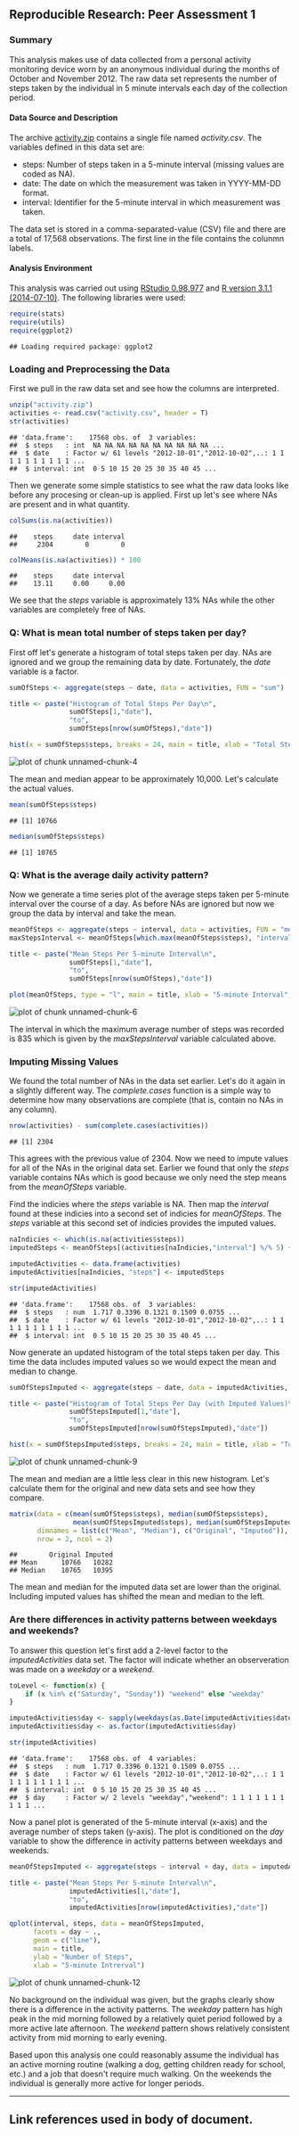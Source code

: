 ## Reproducible Research: Peer Assessment 1

### Summary

This analysis makes use of data collected from a personal activity monitoring device worn by an anonymous individual during the months of October and November 2012.  The raw data set represents the number of steps taken by the individual in 5 minute intervals each day of the collection period.

#### Data Source and Description

The archive [activity.zip][1] contains a single file named *activity.csv*.  The variables defined in this data set are:

- steps: Number of steps taken in a 5-minute interval (missing values are coded as NA).
- date: The date on which the measurement was taken in YYYY-MM-DD format.
- interval: Identifier for the 5-minute interval in which measurement was taken.

The data set is stored in a comma-separated-value (CSV) file and there are a total of 17,568 observations.  The first line in the file contains the colunmn labels.

#### Analysis Environment

This analysis was carried out using [RStudio 0.98.977][2] and [R version 3.1.1 (2014-07-10)][3].  The following libraries were used:


```r
require(stats)
require(utils)
require(ggplot2)
```

```
## Loading required package: ggplot2
```

### Loading and Preprocessing the Data

First we pull in the raw data set and see how the columns are interpreted.

```r
unzip("activity.zip")
activities <- read.csv("activity.csv", header = T)
str(activities)
```

```
## 'data.frame':	17568 obs. of  3 variables:
##  $ steps   : int  NA NA NA NA NA NA NA NA NA NA ...
##  $ date    : Factor w/ 61 levels "2012-10-01","2012-10-02",..: 1 1 1 1 1 1 1 1 1 1 ...
##  $ interval: int  0 5 10 15 20 25 30 35 40 45 ...
```

Then we generate some simple statistics to see what the raw data looks like before any procesing or clean-up is applied. First up let's see where NAs are present and in what quantity.


```r
colSums(is.na(activities))
```

```
##    steps     date interval 
##     2304        0        0
```

```r
colMeans(is.na(activities)) * 100
```

```
##    steps     date interval 
##    13.11     0.00     0.00
```

We see that the *steps* variable is approximately 13% NAs while the other variables are completely free of NAs.

### Q: What is mean total number of steps taken per day?

First off let's generate a histogram of total steps taken per day.  NAs are ignored and we group the remaining data by date.  Fortunately, the *date* variable is a factor.


```r
sumOfSteps <- aggregate(steps ~ date, data = activities, FUN = "sum")

title <- paste("Histogram of Total Steps Per Day\n",
               sumOfSteps[1,"date"],
               "to",
               sumOfSteps[nrow(sumOfSteps),"date"])

hist(x = sumOfSteps$steps, breaks = 24, main = title, xlab = "Total Steps")
```

<img src="figure/unnamed-chunk-4.png" title="plot of chunk unnamed-chunk-4" alt="plot of chunk unnamed-chunk-4" style="display: block; margin: auto;" />

The mean and median appear to be approximately 10,000.  Let's calculate the actual values.


```r
mean(sumOfSteps$steps)
```

```
## [1] 10766
```

```r
median(sumOfSteps$steps)
```

```
## [1] 10765
```

### Q: What is the average daily activity pattern?

Now we generate a time series plot of the average steps taken per 5-minute interval over the course of a day.  As before NAs are ignored but now we group the data by interval and take the mean.


```r
meanOfSteps <- aggregate(steps ~ interval, data = activities, FUN = "mean")
maxStepsInterval <- meanOfSteps[which.max(meanOfSteps$steps), "interval"]

title <- paste("Mean Steps Per 5-minute Interval\n",
               sumOfSteps[1,"date"],
               "to",
               sumOfSteps[nrow(sumOfSteps),"date"])

plot(meanOfSteps, type = "l", main = title, xlab = "5-minute Interval", ylab = "Mean Steps")
```

<img src="figure/unnamed-chunk-6.png" title="plot of chunk unnamed-chunk-6" alt="plot of chunk unnamed-chunk-6" style="display: block; margin: auto;" />

The interval in which the maximum average number of steps was recorded is 835 which is given by the *maxStepsInterval* variable calculated above.

### Imputing Missing Values

We found the total number of NAs in the data set earlier.  Let's do it again in a slightly different way.  The *complete.cases* function is a simple way to determine how many observations are complete (that is, contain no NAs in any column).


```r
nrow(activities) - sum(complete.cases(activities))
```

```
## [1] 2304
```

This agrees with the previous value of 2304.  Now we need to impute values for all of the NAs in the original data set.  Earlier we found that only the *steps* variable contains NAs which is good because we only need the step means from the *meanOfSteps* variable.

Find the indicies where the *steps* variable is NA.  Then map the *interval* found at these indicies into a second set of indicies for *meanOfSteps*.  The *steps* variable at this second set of indicies provides the imputed values.


```r
naIndicies <- which(is.na(activities$steps))
imputedSteps <- meanOfSteps[(activities[naIndicies,"interval"] %/% 5) + 1, "steps"]

imputedActivities <- data.frame(activities)
imputedActivities[naIndicies, "steps"] <- imputedSteps

str(imputedActivities)
```

```
## 'data.frame':	17568 obs. of  3 variables:
##  $ steps   : num  1.717 0.3396 0.1321 0.1509 0.0755 ...
##  $ date    : Factor w/ 61 levels "2012-10-01","2012-10-02",..: 1 1 1 1 1 1 1 1 1 1 ...
##  $ interval: int  0 5 10 15 20 25 30 35 40 45 ...
```

Now generate an updated histogram of the total steps taken per day.  This time the data includes imputed values so we would expect the mean and median to change.


```r
sumOfStepsImputed <- aggregate(steps ~ date, data = imputedActivities, FUN = "sum")

title <- paste("Histogram of Total Steps Per Day (with Imputed Values)\n",
               sumOfStepsImputed[1,"date"],
               "to",
               sumOfStepsImputed[nrow(sumOfStepsImputed),"date"])

hist(x = sumOfStepsImputed$steps, breaks = 24, main = title, xlab = "Total Steps")
```

<img src="figure/unnamed-chunk-9.png" title="plot of chunk unnamed-chunk-9" alt="plot of chunk unnamed-chunk-9" style="display: block; margin: auto;" />

The mean and median are a little less clear in this new histogram.  Let's calculate them for the original and new data sets and see how they compare.


```r
matrix(data = c(mean(sumOfSteps$steps), median(sumOfSteps$steps),
                mean(sumOfStepsImputed$steps), median(sumOfStepsImputed$steps)),
       dimnames = list(c("Mean", "Median"), c("Original", "Imputed")),
       nrow = 2, ncol = 2)
```

```
##        Original Imputed
## Mean      10766   10282
## Median    10765   10395
```

The mean and median for the imputed data set are lower than the original.  Including imputed values has shifted the mean and median to the left.

### Are there differences in activity patterns between weekdays and weekends?

To answer this question let's first add a 2-level factor to the *imputedActivities* data set.  The factor will indicate whether an observeration was made on a *weekday* or a *weekend*.


```r
toLevel <- function(x) {
    if (x %in% c("Saturday", "Sunday")) "weekend" else "weekday"
}

imputedActivities$day <- sapply(weekdays(as.Date(imputedActivities$date)), toLevel)
imputedActivities$day <- as.factor(imputedActivities$day)

str(imputedActivities)
```

```
## 'data.frame':	17568 obs. of  4 variables:
##  $ steps   : num  1.717 0.3396 0.1321 0.1509 0.0755 ...
##  $ date    : Factor w/ 61 levels "2012-10-01","2012-10-02",..: 1 1 1 1 1 1 1 1 1 1 ...
##  $ interval: int  0 5 10 15 20 25 30 35 40 45 ...
##  $ day     : Factor w/ 2 levels "weekday","weekend": 1 1 1 1 1 1 1 1 1 1 ...
```

Now a panel plot is generated of the 5-minute interval (x-axis) and the average number of steps taken (y-axis).  The plot is conditioned on the *day* variable to show the difference in activity patterns between weekdays and weekends.


```r
meanOfStepsImputed <- aggregate(steps ~ interval + day, data = imputedActivities, FUN = "mean")

title <- paste("Mean Steps Per 5-minute Interval\n",
               imputedActivities[1,"date"],
               "to",
               imputedActivities[nrow(imputedActivities),"date"])

qplot(interval, steps, data = meanOfStepsImputed,
      facets = day ~ .,
      geom = c("line"),
      main = title,
      ylab = "Number of Steps",
      xlab = "5-minute Intrerval")
```

<img src="figure/unnamed-chunk-12.png" title="plot of chunk unnamed-chunk-12" alt="plot of chunk unnamed-chunk-12" style="display: block; margin: auto;" />

No background on the individual was given, but the graphs clearly show there is a difference in the activity patterns.  The *weekday* pattern has high peak in the mid morning followed by a relatively quiet period followed by a more active late afternoon.  The *weekend* pattern shows relatively consistent activity from mid morning to early evening.

Based upon this analysis one could reasonably assume the individual has an active morning routine (walking a dog, getting children ready for school, etc.) and a job that doesn't require much walking.  On the weekends the individual is generally more active for longer periods.

---
Link references used in body of document.
---
[1]: https://d396qusza40orc.cloudfront.net/repdata%2Fdata%2Factivity.zip
[2]: http://www.rstudio.com/
[3]: http://www.r-project.org/

